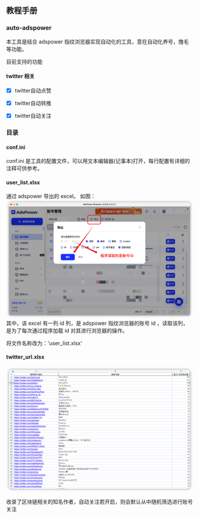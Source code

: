 ## 教程手册

### auto-adspower

本工具是结合 adspower 指纹浏览器实现自动化的工具，意在自动化养号，撸毛等功能。

目前支持的功能

#### twitter 相关
- [x] twitter自动点赞
- [x] twitter自动转推
- [x] twitter自动关注


### 目录


#### conf.ini

conf.ini 是工具的配置文件，可以用文本编辑器(记事本)打开，每行配置有详细的注释可供参考。

#### user_list.xlsx

通过 adspower 导出的 excel。
如图：
![ads导出](picture/adps-导出.png)
其中，该 excel 有一列 id 列，是 adspower 指纹浏览器的账号 id ，读取该列，是为了每次通过程序加载 id 对其进行浏览器的操作。

将文件名称改为：'user_list.xlsx'

#### twitter_url.xlsx


![Twitter关注者](picture/twitter-following.png)

收录了区块链相关的知名作者，自动关注若开启，则会默认从中随机筛选进行账号关注